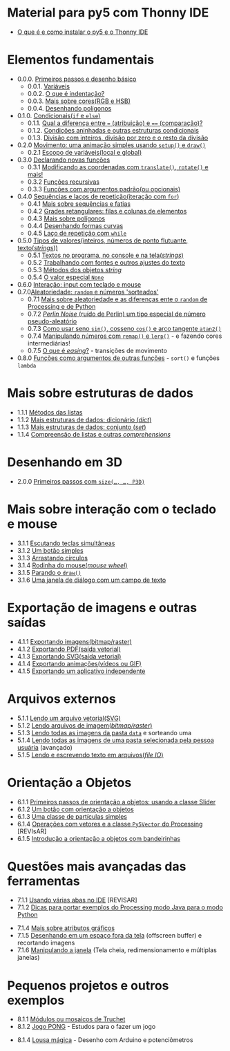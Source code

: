 # Material para py5 com Thonny IDE

- [O que é e como instalar o py5 e o Thonny IDE](https://abav.lugaralgum.com/como-instalar-py5/)

# Elementos fundamentais

- 0.0.0. [Primeiros passos e desenho básico](desenho-basico_py.md)
  - 0.0.1. [Variáveis](variaveis.md)
  - 0.0.2. [O que é indentação?](indentacao.md)
  - 0.0.3. [Mais sobre cores(RGB e HSB)](mais_sobre_cores.md)
  - 0.0.4. [Desenhando polígonos](poligonos_1.md)
- 0.1.0. [Condicionais(`if` e `else`)](condicionais_py.md)
  - 0.1.1. [Qual a diferença entre `=` (atribuição) e `==` (comparação)?](atribuicao-e-comparacao.md)
  - 0.1.2. [Condições aninhadas e outras estruturas condicionais](condicionais_2.md)
  - 0.1.3. [Divisão com inteiros, divisão por zero e o resto da divisão](divisao.md)
- 0.2.0 [Movimento: uma animação simples usando `setup()` e `draw()`](movimento_py.md)
  - 0.2.1 [Escopo de variáveis(local e global)](escopo_py.md)
- 0.3.0 [Declarando novas funções](funcoes_py.md)
  - 0.3.1 [Modificando as coordenadas com `translate()`, `rotate()` e mais!](transformacoes_coordenadas.md)
  - 0.3.2 [Funções recursivas](recursao_py.md)
  - 0.3.3 [Funções com argumentos padrão(ou opcionais)](funcoes_2.md)
- 0.4.0 [Sequências e laços de repetição(iteração com `for`)](lacos_py.md)
  - 0.4.1 [Mais sobre sequências e fatias](mais_sequencias.md)
  - 0.4.2 [Grades retangulares: filas e colunas de elementos](grades.md)
  - 0.4.3 [Mais sobre polígonos](poligonos_2.md)
  - 0.4.4 [Desenhando formas curvas](curvas.md)
  - 0.4.5 [Laço de repetição com `while`](while.md)
- 0.5.0 [Tipos de valores(inteiros, números de ponto flutuante, texto(*strings*))](tipagem_py.md)
  - 0.5.1 [Textos no programa, no console e na tela(*strings*)](strings_py.md)
  - 0.5.2 [Trabalhando com fontes e outros ajustes do texto](tipografia.md) 
  - 0.5.3 [Métodos dos objetos *string*](string_methods.md)
  - 0.5.4 [O valor especial `None`](None.md)
- 0.6.0 [Interação: input com teclado e mouse](input_py.md)
- 0.7.0[Aleatoriedade: `random` e números 'sorteados'](aleatoriedade_1.md)
  - 0.7.1 [Mais sobre aleatoriedade e as diferenças ente o `random` de Processing e de Python](aleatoriedade_2.md)
  - 0.7.2 [*Perlin Noise* (ruído de Perlin) um tipo especial de número pseudo-aleatório](noise.md)
  - 0.7.3 [Como usar seno `sin()`, cosseno `cos()` e arco tangente `atan2()`](seno_cosseno_atan2.md)
  - 0.7.4 [Manipulando números com `remap()` e `lerp()`](map_lerp.md) - e fazendo cores intermediárias!
  - 0.7.5 [O que é *easing*?](easing.md) - transições de movimento
- 0.8.0 [Funções como argumentos de outras funções](funcoes-como-argumentos.md) - `sort()` e funções `lambda`

# Mais sobre estruturas de dados

- 1.1.1 [Métodos das listas](list_methods.md)
- 1.1.2 [Mais estruturas de dados: dicionário (_dict_)](dicionarios.md)
- 1.1.3 [Mais estruturas de dados: conjunto (_set_)](conjuntos.md)
- 1.1.4 [Compreensão de listas e outras *comprehensions*](comprehension.md)

# Desenhando em 3D

- 2.0.0 [Primeiros passos com `size(…, …, P3D)`](desenho-3_d.md)

# Mais sobre interação com o teclado e mouse

- 3.1.1 [Escutando teclas simultâneas](teclas_simultaneas.md)
- 3.1.2 [Um botão simples](botao_simples.md)
- 3.1.3 [Arrastando círculos](arrastando_circulos.md)
- 3.1.4 [Rodinha do mouse(*mouse wheel*)](rodinha_mouse.md)
- 3.1.5 [Parando o `draw()`](no_loop.md)
- 3.1.6 [Uma janela de diálogo com um campo de texto](input_janela.md)

# Exportação de imagens e outras saídas

- 4.1.1 [Exportando imagens(bitmap/raster)](exportando_imagem.md)
- 4.1.2 [Exportando PDF(saída vetorial)](exportando_pdf.md)
- 4.1.3 [Exportando SVG(saída vetorial)](exportando_svg.md)
- 4.1.4 [Exportando animações(vídeos ou GIF)](exportar_animacoes.md)
- 4.1.5 [Exportando um aplicativo independente](export_application.md)

# Arquivos externos

- 5.1.1 [Lendo um arquivo vetorial(SVG)](recursos_vetoriais_externos.md)
- 5.1.2 [Lendo arquivos de imagem(*bitmap/raster*)](imagens_externas.md)
- 5.1.3 [Lendo todas as imagens da pasta `data`](imagens_externas_pasta2.md) e sorteando uma
- 5.1.4 [Lendo todas as imagens de uma pasta selecionada pela pessoa usuária](imagens_externas_pasta.md) (avançado)
- 5.1.5 [Lendo e escrevendo texto em arquivos(*file IO*)](file_io.md)

# Orientação a Objetos

- 6.1.1 [Primeiros passos de orientação a objetos: usando a classe Slider](slider_com_oo.md)
- 6.1.2 [Um botão com orientação a objetos](botao_com_oo.md)
- 6.1.3 [Uma classe de partículas simples](particulas.md)
- 6.1.4 [Operações com vetores e a classe `Py5Vector` do Processing](vetores.md) [REVIsAR] 
- 6.1.5 [Introdução a orientação a objetos com bandeirinhas](bandeirinhas/README.md)

# Questões mais avançadas das ferramentas

- 7.1.1 [Usando várias abas no IDE](modulos.md)  [REVISAR]
- 7.1.2 [Dicas para portar exemplos do Processing modo Java para o modo Python](java_para_python.md)
<!--- REVISAR [Mais sobre Python, Jython e Java](http://arteprog.space/Processando-Processing/tutoriais-PT/python-Python_Jython_e_Java) (página externa) -->
- 7.1.4 [Mais sobre atributos gráficos](mais_atributos_graficos.md)
- 7.1.5 [Desenhando em um espaço fora da tela](offscreen_buffer.md) (offscreen buffer) e recortando imagens
- 7.1.6 [Manipulando a janela](mais_que_size.md) (Tela cheia, redimensionamento e múltiplas janelas) 

# Pequenos projetos e outros exemplos

- 8.1.1 [Módulos ou mosaicos de Truchet](truchet.md)
- 8.1.2 [Jogo PONG](pong/) - Estudos para o fazer um jogo
<!-- 8.1.3 [`caneta_automatica_py`](caneta_automatica/) - Módulo para desenhar inspirado na tartaruga de Logo -->
- 8.1.4 [Lousa mágica](https://abav.lugaralgum.com/lousa-magica) - Desenho com Arduino e potenciômetros
